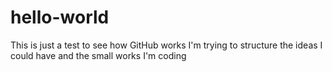 # hello-world
This is just a test to see how GitHub works
I'm trying to structure the ideas I could have and the small works I'm coding
